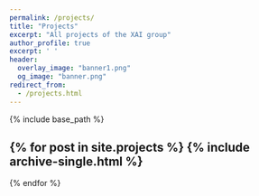 ```yaml
---
permalink: /projects/
title: "Projects"
excerpt: "All projects of the XAI group"
author_profile: true
excerpt: ' '
header:
  overlay_image: "banner1.png"
  og_image: "banner.png"
redirect_from: 
  - /projects.html
---
```


{% include base_path %}

{% for post in site.projects %}
  {% include archive-single.html %}
  ---
{% endfor %}

